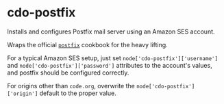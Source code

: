 # cdo-postfix 

Installs and configures Postfix mail server using an Amazon SES account.

Wraps the official [`postfix`](https://github.com/chef-cookbooks/postfix) cookbook for the heavy lifting.

For a typical Amazon SES setup, just set `node['cdo-postfix']['username']` and `node['cdo-postfix']['password']`
attributes to the account's values, and postfix should be configured correctly.

For origins other than `code.org`, overwrite the `node['cdo-postfix']['origin']` default to the proper value.
